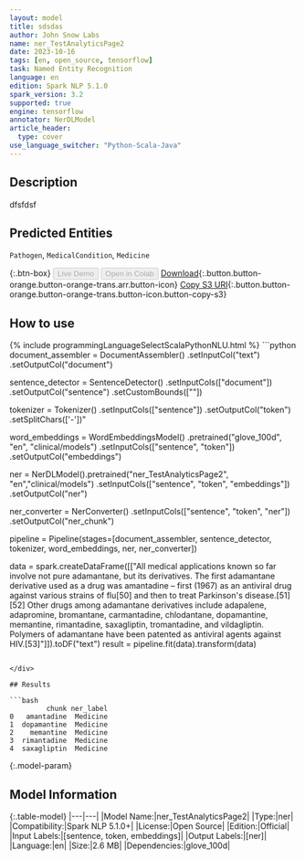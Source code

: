 ```yaml
---
layout: model
title: sdsdas
author: John Snow Labs
name: ner_TestAnalyticsPage2
date: 2023-10-16
tags: [en, open_source, tensorflow]
task: Named Entity Recognition
language: en
edition: Spark NLP 5.1.0
spark_version: 3.2
supported: true
engine: tensorflow
annotator: NerDLModel
article_header:
  type: cover
use_language_switcher: "Python-Scala-Java"
---
```


## Description

dfsfdsf

## Predicted Entities

`Pathogen`, `MedicalCondition`, `Medicine`

{:.btn-box}
<button class="button button-orange" disabled>Live Demo</button>
<button class="button button-orange" disabled>Open in Colab</button>
[Download](https://s3.amazonaws.com/models-hub-auxdata/public/models/ner_TestAnalyticsPage2_en_5.1.0_3.2_1697490820871.zip){:.button.button-orange.button-orange-trans.arr.button-icon}
[Copy S3 URI](s3://models-hub-auxdata/public/models/ner_TestAnalyticsPage2_en_5.1.0_3.2_1697490820871.zip){:.button.button-orange.button-orange-trans.button-icon.button-copy-s3}

## How to use



<div class="tabs-box" markdown="1">
{% include programmingLanguageSelectScalaPythonNLU.html %}
```python
document_assembler = DocumentAssembler()
			.setInputCol("text")
			.setOutputCol("document")

sentence_detector = SentenceDetector()
			.setInputCols(["document"])
			.setOutputCol("sentence")
			.setCustomBounds([""])

tokenizer = Tokenizer()
		.setInputCols(["sentence"])
		.setOutputCol(\"token\")
		.setSplitChars(['-'])"

word_embeddings = WordEmbeddingsModel()
			.pretrained("glove_100d", "en", "clinical/models")
			.setInputCols(["sentence", "token"])
			.setOutputCol("embeddings")

ner = NerDLModel().pretrained("ner_TestAnalyticsPage2", "en","clinical/models")
		.setInputCols(["sentence", "token", "embeddings"])
		.setOutputCol("ner")

ner_converter = NerConverter()
			.setInputCols(["sentence", "token", "ner"])
			.setOutputCol("ner_chunk")

pipeline = Pipeline(stages=[document_assembler,
			    sentence_detector,
			    tokenizer,
			    word_embeddings,
			    ner,
			    ner_converter])

data = spark.createDataFrame([["All medical applications known so far involve not pure adamantane, but its derivatives. The first adamantane derivative used as a drug was amantadine – first (1967) as an antiviral drug against various strains of flu[50] and then to treat Parkinson's disease.[51][52] Other drugs among adamantane derivatives include adapalene, adapromine, bromantane, carmantadine, chlodantane, dopamantine, memantine, rimantadine, saxagliptin, tromantadine, and vildagliptin. Polymers of adamantane have been patented as antiviral agents against HIV.[53]"]]).toDF("text")
result = pipeline.fit(data).transform(data)
```

</div>

## Results

```bash
         chunk ner_label
0   amantadine  Medicine
1  dopamantine  Medicine
2    memantine  Medicine
3  rimantadine  Medicine
4  saxagliptin  Medicine
```

{:.model-param}
## Model Information

{:.table-model}
|---|---|
|Model Name:|ner_TestAnalyticsPage2|
|Type:|ner|
|Compatibility:|Spark NLP 5.1.0+|
|License:|Open Source|
|Edition:|Official|
|Input Labels:|[sentence, token, embeddings]|
|Output Labels:|[ner]|
|Language:|en|
|Size:|2.6 MB|
|Dependencies:|glove_100d|